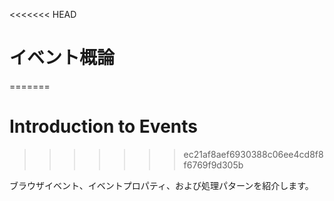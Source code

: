 <<<<<<< HEAD
# イベント概論
=======
# Introduction to Events
>>>>>>> ec21af8aef6930388c06ee4cd8f8f6769f9d305b

ブラウザイベント、イベントプロパティ、および処理パターンを紹介します。
